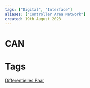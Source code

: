 ```yaml
---
tags: ["Digital", "Interface"]
aliases: ["Controller Area Network"]
created: 19th August 2023
---
```


# CAN

# Tags

[Differentielles Paar](../Hardwareentwicklung/Differentielles%20Paar.md)
